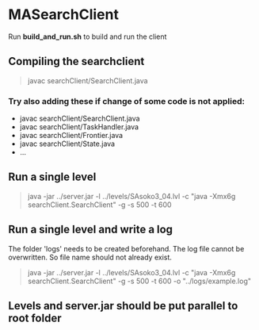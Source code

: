# MASearchClient
Run **build_and_run.sh** to build and run the client

## Compiling the searchclient
> javac searchClient/SearchClient.java
### Try also adding these if change of some code is not applied:
* javac searchClient/SearchClient.java
* javac searchClient/TaskHandler.java
* javac searchClient/Frontier.java
* javac searchClient/State.java
* ... 


## Run a single level
> java -jar ../server.jar -l ../levels/SAsoko3_04.lvl -c "java -Xmx6g searchClient.SearchClient" -g -s 500 -t 600  

## Run a single level and write a log
The folder 'logs' needs to be created beforehand.
The log file cannot be overwritten. So file name should not already exist.
> java -jar ../server.jar -l ../levels/SAsoko3_04.lvl -c "java -Xmx6g searchClient.SearchClient" -g -s 500 -t 600 -o "../logs/example.log"

## Levels and server.jar should be put parallel to root folder

